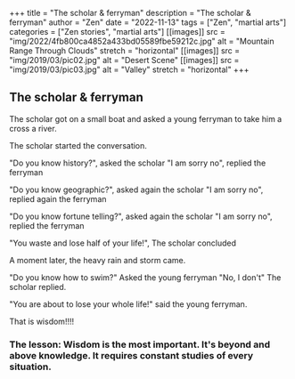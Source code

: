 +++
title = "The scholar & ferryman"
description = "The scholar & ferryman"
author = "Zen"
date = "2022-11-13"
tags = ["Zen", "martial arts"]
categories = ["Zen stories", "martial arts"]
[[images]]
  src = "img/2022/4fb800ca4852a433bd05589fbe59212c.jpg"
  alt = "Mountain Range Through Clouds"
  stretch = "horizontal"
[[images]]
  src = "img/2019/03/pic02.jpg"
  alt = "Desert Scene"
[[images]]
  src = "img/2019/03/pic03.jpg"
  alt = "Valley"
  stretch = "horizontal"
+++

## The scholar & ferryman

The scholar got on a small boat and asked a young ferryman to take him a cross a river.

The scholar started the conversation.  

"Do you know history?", asked the scholar
"I am sorry no", replied the ferryman

"Do you know geographic?", asked again the scholar
"I am sorry no", replied again the ferryman

"Do you know fortune telling?", asked again the scholar
"I am sorry no", replied the ferryman

"You waste and lose half of your life!", The scholar concluded

A moment later, the heavy rain and storm came.

"Do you know how to swim?"  Asked the young ferryman
"No, I don't" The scholar replied.

"You are about to lose your whole life!"  said the young ferryman.

That is wisdom!!!!


###  The lesson:  Wisdom is the most important.  It's beyond and above knowledge.  It requires constant studies of every situation.
